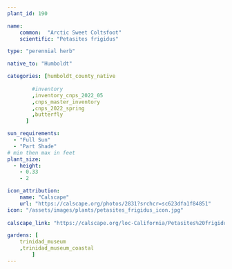 ```yaml
---
plant_id: 190 

name: 
    common:  "Arctic Sweet Coltsfoot"  
    scientific: "Petasites frigidus"  

type: "perennial herb"

native_to: "Humboldt"

categories: [humboldt_county_native
        
        #inventory 
        ,inventory_cnps_2022_05
        ,cnps_master_inventory
        ,cnps_2022_spring
        ,butterfly
      ]

sun_requirements:
  - "Full Sun"
  - "Part Shade"
# min then max in feet
plant_size:
  - height: 
    - 0.33 
    - 2

icon_attribution: 
    name: "Calscape"
    url: "https://calscape.org/photos/2831?srchcr=sc623dfa1f84851"
icon: "/assets/images/plants/petasites_frigidus_icon.jpg"
 
calscape_link: "https://calscape.org/loc-California/Petasites%20frigidus%20(Arctic%20Sweet%20Coltsfoot)"

gardens: [
    trinidad_museum
    ,trinidad_museum_coastal
        ]
---
```

